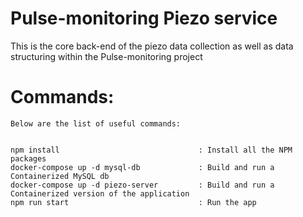 # Pulse-monitoring Piezo service
This is the core back-end of the piezo data collection as well as data structuring within the Pulse-monitoring project

# Commands:
```
Below are the list of useful commands:


npm install                               : Install all the NPM packages
docker-compose up -d mysql-db             : Build and run a Containerized MySQL db
docker-compose up -d piezo-server         : Build and run a Containerized version of the application
npm run start                             : Run the app
```

